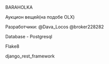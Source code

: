 BARAHOLKA

Аукцион вещей(на подобе OLX)

Разработчики: @Dava_Locos @broker228282

Database - Postgresql

Flake8

django_rest_framework
